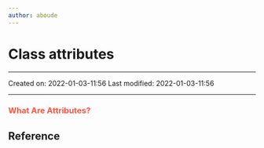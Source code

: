```yaml
---
author: aboude
---
```

# Class attributes
___

Created on: 2022-01-03-11:56
Last modified: 2022-01-03-11:56

___

### <span style="color: #ff5545;text-transform: capitalize;">What are attributes?</span>


## Reference